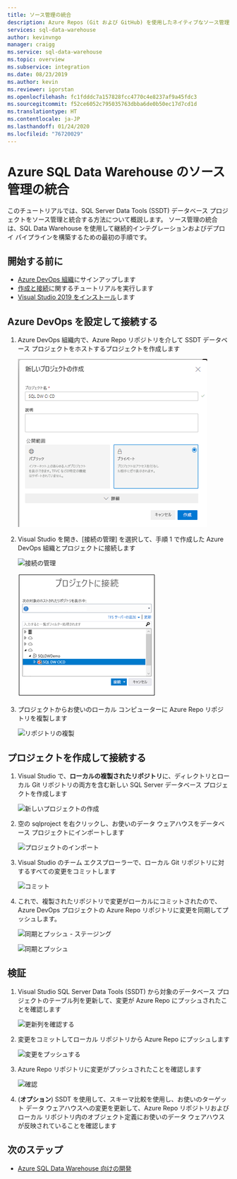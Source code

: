 ```yaml
---
title: ソース管理の統合
description: Azure Repos (Git および GitHub) を使用したネイティブなソース管理の統合による、SQL Data Warehouse のエンタープライズ クラスのデータベース DevOps エクスペリエンス。
services: sql-data-warehouse
author: kevinvngo
manager: craigg
ms.service: sql-data-warehouse
ms.topic: overview
ms.subservice: integration
ms.date: 08/23/2019
ms.author: kevin
ms.reviewer: igorstan
ms.openlocfilehash: fc1fdddc7a157828fcc4770c4e8237af9a45fdc3
ms.sourcegitcommit: f52ce6052c795035763dbba6de0b50ec17d7cd1d
ms.translationtype: HT
ms.contentlocale: ja-JP
ms.lasthandoff: 01/24/2020
ms.locfileid: "76720029"
---
```

# <a name="source-control-integration-for-azure-sql-data-warehouse"></a>Azure SQL Data Warehouse のソース管理の統合

このチュートリアルでは、SQL Server Data Tools (SSDT) データベース プロジェクトをソース管理と統合する方法について概説します。  ソース管理の統合は、SQL Data Warehouse を使用して継続的インテグレーションおよびデプロイ パイプラインを構築するための最初の手順です。 

## <a name="before-you-begin"></a>開始する前に

- [Azure DevOps 組織](https://azure.microsoft.com/services/devops/)にサインアップします
- [作成と接続](https://docs.microsoft.com/azure/sql-data-warehouse/create-data-warehouse-portal)に関するチュートリアルを実行します
-  [Visual Studio 2019 をインストール](https://visualstudio.microsoft.com/vs/older-downloads/)します 

## <a name="set-up-and-connect-to-azure-devops"></a>Azure DevOps を設定して接続する

1. Azure DevOps 組織内で、Azure Repo リポジトリを介して SSDT データベース プロジェクトをホストするプロジェクトを作成します

   ![プロジェクトの作成](media/sql-data-warehouse-source-control-integration/1-create-project-azure-devops.png "Create Project")

2. Visual Studio を開き、[接続の管理] を選択して、手順 1 で作成した Azure DevOps 組織とプロジェクトに接続します

   ![接続の管理](media/sql-data-warehouse-source-control-integration/2-manage-connections.png "接続の管理")

   ![のインスタンスに接続するときには、](media/sql-data-warehouse-source-control-integration/3-connect.png "接続する")

3. プロジェクトからお使いのローカル コンピューターに Azure Repo リポジトリを複製します

   ![リポジトリの複製](media/sql-data-warehouse-source-control-integration/4-clone-repo.png "リポジトリをクローンする")

## <a name="create-and-connect-your-project"></a>プロジェクトを作成して接続する

1. Visual Studio で、**ローカルの複製されたリポジトリ**に、ディレクトリとローカル Git リポジトリの両方を含む新しい SQL Server データベース プロジェクトを作成します

   ![新しいプロジェクトの作成](media/sql-data-warehouse-source-control-integration/5-create-new-project.png "新しいプロジェクトの作成")  

2. 空の sqlproject を右クリックし、お使いのデータ ウェアハウスをデータベース プロジェクトにインポートします

   ![プロジェクトのインポート](media/sql-data-warehouse-source-control-integration/6-import-new-project.png "プロジェクトのインポート")  

3. Visual Studio のチーム エクスプローラーで、ローカル Git リポジトリに対するすべての変更をコミットします 

   ![コミット](media/sql-data-warehouse-source-control-integration/6.5-commit-push-changes.png "Commit")  

4. これで、複製されたリポジトリで変更がローカルにコミットされたので、Azure DevOps プロジェクトの Azure Repo リポジトリに変更を同期してプッシュします。

   ![同期とプッシュ - ステージング](media/sql-data-warehouse-source-control-integration/7-commit-push-changes.png "同期とプッシュ - ステージング")

   ![同期とプッシュ](media/sql-data-warehouse-source-control-integration/7.5-commit-push-changes.png "同期とプッシュ")  

## <a name="validation"></a>検証

1. Visual Studio SQL Server Data Tools (SSDT) から対象のデータベース プロジェクトのテーブル列を更新して、変更が Azure Repo にプッシュされたことを確認します

   ![更新列を確認する](media/sql-data-warehouse-source-control-integration/8-validation-update-column.png "更新列を確認する")

2. 変更をコミットしてローカル リポジトリから Azure Repo にプッシュします

   ![変更をプッシュする](media/sql-data-warehouse-source-control-integration/9-push-column-change.png "変更をプッシュする")

3. Azure Repo リポジトリに変更がプッシュされたことを確認します

   ![確認](media/sql-data-warehouse-source-control-integration/10-verify-column-change-pushed.png "変更を確認する")

4. (**オプション**) SSDT を使用して、スキーマ比較を使用し、お使いのターゲット データ ウェアハウスへの変更を更新して、Azure Repo リポジトリおよびローカル リポジトリ内のオブジェクト定義にお使いのデータ ウェアハウスが反映されていることを確認します

## <a name="next-steps"></a>次のステップ

- [Azure SQL Data Warehouse 向けの開発](sql-data-warehouse-overview-develop.md)

